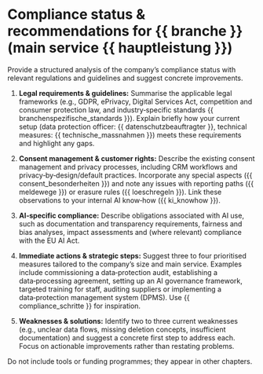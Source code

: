 # Compliance status & recommendations for {{ branche }} (main service {{ hauptleistung }})

Provide a structured analysis of the company’s compliance status with relevant regulations and guidelines and suggest concrete improvements.

1. **Legal requirements & guidelines:** Summarise the applicable legal frameworks (e.g., GDPR, ePrivacy, Digital Services Act, competition and consumer protection law, and industry‑specific standards {{ branchenspezifische_standards }}). Explain briefly how your current setup (data protection officer: {{ datenschutzbeauftragter }}, technical measures: {{ technische_massnahmen }}) meets these requirements and highlight any gaps.

2. **Consent management & customer rights:** Describe the existing consent management and privacy processes, including CRM workflows and privacy‑by‑design/default practices. Incorporate any special aspects ({{ consent_besonderheiten }}) and note any issues with reporting paths ({{ meldewege }}) or erasure rules ({{ loeschregeln }}). Link these observations to your internal AI know‑how ({{ ki_knowhow }}).

3. **AI‑specific compliance:** Describe obligations associated with AI use, such as documentation and transparency requirements, fairness and bias analyses, impact assessments and (where relevant) compliance with the EU AI Act.

4. **Immediate actions & strategic steps:** Suggest three to four prioritised measures tailored to the company’s size and main service. Examples include commissioning a data‑protection audit, establishing a data‑processing agreement, setting up an AI governance framework, targeted training for staff, auditing suppliers or implementing a data‑protection management system (DPMS). Use {{ compliance_schritte }} for inspiration.

5. **Weaknesses & solutions:** Identify two to three current weaknesses (e.g., unclear data flows, missing deletion concepts, insufficient documentation) and suggest a concrete first step to address each. Focus on actionable improvements rather than restating problems.

Do not include tools or funding programmes; they appear in other chapters.